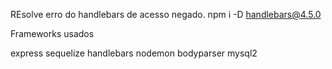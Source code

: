 REsolve erro do handlebars de acesso negado.
npm i -D handlebars@4.5.0

Frameworks usados

express
sequelize
handlebars
nodemon
bodyparser
mysql2